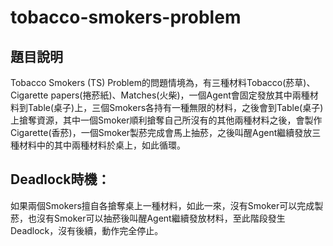 # tobacco-smokers-problem

## 題目說明
Tobacco Smokers (TS) Problem的問題情境為，有三種材料Tobacco(菸草)、Cigarette papers(捲菸紙)、Matches(火柴)，一個Agent會固定發放其中兩種材料到Table(桌子)上，三個Smokers各持有一種無限的材料，之後會到Table(桌子)上搶奪資源，其中一個Smoker順利搶奪自己所沒有的其他兩種材料之後，會製作Cigarette(香菸)，一個Smoker製菸完成會馬上抽菸，之後叫醒Agent繼續發放三種材料中的其中兩種材料於桌上，如此循環。
## Deadlock時機：
如果兩個Smokers擅自各搶奪桌上一種材料，如此一來，沒有Smoker可以完成製菸，也沒有Smoker可以抽菸後叫醒Agent繼續發放材料，至此階段發生Deadlock，沒有後續，動作完全停止。
